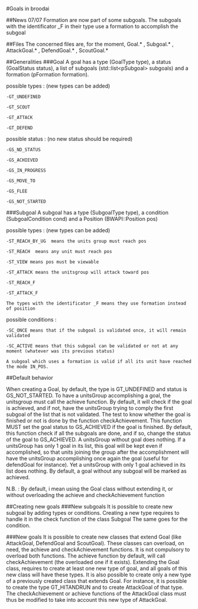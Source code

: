 
#Goals in broodai


##News
07/07 Formation are now part of some subgoals. The subgoals with the identificator _F in their type use a formation to accomplish the subgoal


##Files
The concerned files are, for the moment, Goal.* , Subgoal.* , AttackGoal.* , DefendGoal.* , ScoutGoal.*

##Generalities
###Goal
A goal has a type (GoalType type), a status (GoalStatus status), a list of subgoals (std::list\<pSubgoal\> subgoals) and a formation (pFormation formation).

possible types : (new types can be added)

	-GT_UNDEFINED
	
	-GT_SCOUT 
	
	-GT_ATTACK
	
	-GT_DEFEND
	

possible status : (no new status should be required)

	-GS_ND_STATUS
	
	-GS_ACHIEVED
	
	-GS_IN_PROGRESS
	
	-GS_MOVE_TO
	
	-GS_FLEE
	
	-GS_NOT_STARTED
###Subgoal
 A subgoal has a type (SubgoalType type), a condition (SubgoalCondition cond) and a Position (BWAPI::Position pos)
 
possible types : (new types can be added)

	-ST_REACH_BY_UG  means the units group must reach pos
	
	-ST_REACH  means any unit must reach pos
	
	-ST_VIEW means pos must be viewable
	
	-ST_ATTACK means the unitsgroup will attack toward pos
	
	-ST_REACH_F 
	
	-ST_ATTACK_F 
	
	The types with the identificator _F means they use formation instead of position
	
possible conditions : 

	-SC_ONCE means that if the subgoal is validated once, it will remain validated
	
	-SC_ACTIVE means that this subgoal can be validated or not at any moment (whatever was its previous status)
	
	A subgoal which uses a formation is valid if all its unit have reached the mode IN_POS.
	
##Default behavior

When creating a Goal, by default, the type is GT_UNDEFINED and status is GS_NOT_STARTED. 
To have a unitsGroup accomplishing a goal, the unitsgroup must call the achieve function. By default, it will check if the goal is achieved, and if not, have the unitsGroup trying to
comply the first subgoal of the list that is not validated. The test to know whether the goal is finished or not is done by the function checkAchievement.
This function MUST set the goal status to GS_ACHIEVED if the goal is finished. By default, this function check if all the subgoals are done, and if so, change the status of the goal to GS_ACHIEVED.
A unitsGroup without goal does nothing. If a unitsGroup has only 1 goal in its list, this goal will be kept even if accomplished, so that units
joining the group after the accomplishment will have the unitsGroup accomplishing once again the goal (useful for defendGoal for instance).
Yet a unitsGroup with only 1 goal achieved in its list does nothing. By default, a goal without any subgoal will be marked as achieved.

N.B. : By default, i mean using the Goal class without extending it, or without overloading the achieve and checkAchievement function

##Creating new goals
###New subgoals
It is possible to create new subgoal by adding types or conditions. Creating a new type requires to handle it in the check function of the class Subgoal
The same goes for the condition.

###New goals
It is possible to create new classes that extend Goal (like AttackGoal, DefendGoal and ScoutGoal).
These classes can overload, on need, the achieve and checkAchievement functions.
It is not compulsory to overload both functions. The achieve function by default, will call checkAchievement (the overloaded one if it exists).
Extending the Goal class, requires to create at least one new type of goal, and all goals of this new class will have these types. 
It is also possible to create only a new type of a previously created class that extends Goal. For instance, it is possible to create the type GT_HITANDRUN and to create AttackGoal 
of that type. The checkAchievement or achieve functions of the AttackGoal class must thus be modified to take into account this new type of AttackGoal.
 

